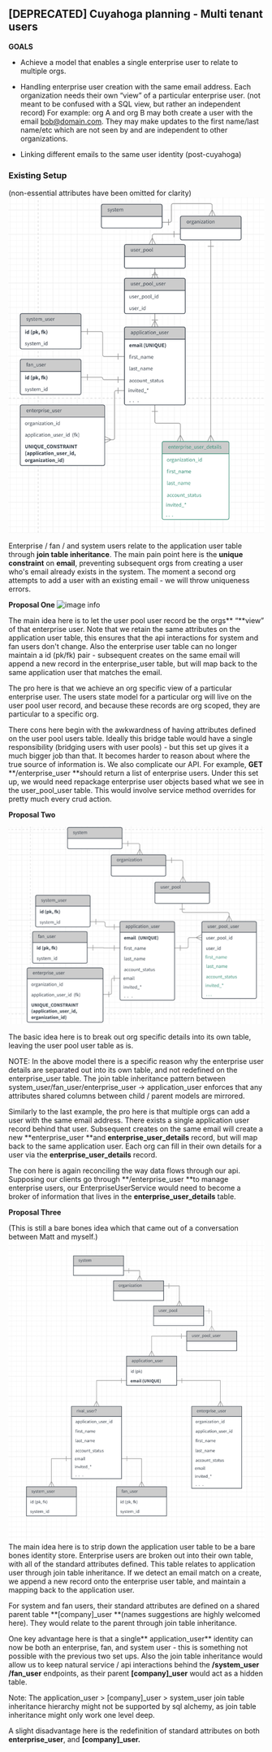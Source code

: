 ## [DEPRECATED] Cuyahoga planning - Multi tenant users

**GOALS**

* Achieve a model that enables a single enterprise user to relate to multiple orgs.

* Handling enterprise user creation with the same email address. Each organization needs their own “view” of a particular enterprise user. (not meant to be confused with a SQL view, but rather an independent record)  For example: org A and org B may both create a user with the email [bob@domain.com](mailto:bob@domain.com). They may make updates to the first name/last name/etc  which are not seen by and are independent to other organizations. 
* Linking different emails to the same user identity (post-cuyahoga)
    

### Existing Setup

(non-essential attributes have been omitted for clarity)
![image info](./images/multi-tenant.png)

Enterprise / fan / and system users relate to the application user table through **join table inheritance**. The main pain point here is the **unique constraint** on **email**, preventing subsequent orgs from creating a user who's email already exists in the system. The moment a second org attempts to add a user with an existing email - we will throw uniqueness errors.  

**Proposal One**
![image info](./images/multi-tenant1.png)

The main idea here is to let the user pool user record be the orgs** “**view” of that enterprise user. Note that we retain the same attributes on the application user table, this ensures that the api interactions for system and fan users don't change. Also the enterprise user table can no longer maintain a id (pk/fk) pair - subsequent creates on the same email will append a new record in the enterprise_user table, but will map back to the same application user that matches the email.


The pro here is that we achieve an org specific view of a particular enterprise user. The users state model for a particular org will live on the user pool user record, and because these records are org scoped, they are particular to a specific org.

There cons here begin with the awkwardness of having attributes defined on the user pool users table. Ideally this bridge table would have a single responsibility (bridging users with user pools) - but this set up gives it a much bigger job than that. It becomes harder to reason about where the true source of information is. We also complicate our API. For example,  **GET** **/enterprise_user **should return a list of enterprise users. Under this set up, we would need repackage enterprise user objects based what we see in the user_pool_user table. This would involve service method overrides for pretty much every crud action.

**Proposal Two**

![image info](./images/multi-tenant2.png)

The basic idea here is to break out org specific details into its own table, leaving the user pool user table as is. 

NOTE: In the above model there is a specific reason why the enterprise user details are separated out into its own table, and not redefined on the enterprise_user table. The join table inheritance pattern between system_user/fan_user/enterprise_user → application_user enforces that any attributes shared columns between child / parent models are mirrored. 

Similarly to the last example, the pro here is that multiple orgs can add a user with the same email address. There exists a single application user record behind that user. Subsequent creates on the same email will create a new **enterprise_user **and **enterprise_user_details** record, but will map back to the same application user. Each org can fill in their own details for a user via the **enterprise_user_details** record.


The con here is again reconciling the way data flows through our api. Supposing our clients go through **/enterprise_user **to manage enterprise users, our EnterpriseUserService would need to become a broker of information that lives in the **enterprise_user_details** table.

**Proposal Three**

(This is still a bare bones idea which that came out of a conversation between Matt and myself.)
![image info](./images/multi-tenant3.png)
The main idea here is to strip down the application user table to be a bare bones identity store. Enterprise users are broken out into their own table, with all of the standard attributes defined. This table relates to application user through join table inheritance. If we detect an email match on a create, we append a new record onto the enterprise user table, and maintain a mapping back to the application user. 

For system and fan users, their standard attributes are defined on a shared parent table **[company]_user **(names suggestions are highly welcomed here). They would relate to the parent through join table inheritance.

One key advantage here is that a single** application_user** identity can now be both an enterprise, fan, and system user - this is something not possible with the previous two set ups. Also the join table inheritance would allow us to keep natural service / api interactions behind the **/system_user** **/fan_user** endpoints, as their parent **[company]_user** would act as a hidden table.

Note: The application_user > [company]_user > system_user join table inheritance hierarchy might not be supported by sql alchemy, as join table inheritance might only work one level deep.

A slight disadvantage here is the redefinition of standard attributes on both **enterprise_user**, and **[company]_user.**
